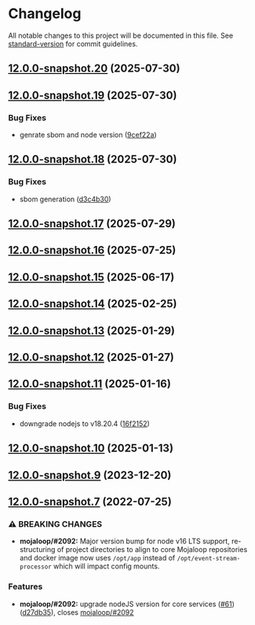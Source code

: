 # Changelog

All notable changes to this project will be documented in this file. See [standard-version](https://github.com/conventional-changelog/standard-version) for commit guidelines.

## [12.0.0-snapshot.20](https://github.com/mojaloop/event-stream-processor/compare/v12.0.0-snapshot.19...v12.0.0-snapshot.20) (2025-07-30)

## [12.0.0-snapshot.19](https://github.com/mojaloop/event-stream-processor/compare/v12.0.0-snapshot.18...v12.0.0-snapshot.19) (2025-07-30)


### Bug Fixes

* genrate sbom and node version ([9cef22a](https://github.com/mojaloop/event-stream-processor/commit/9cef22a29c0aaa0ffd9fc909addaa63bb55ce0b7))

## [12.0.0-snapshot.18](https://github.com/mojaloop/event-stream-processor/compare/v12.0.0-snapshot.17...v12.0.0-snapshot.18) (2025-07-30)


### Bug Fixes

* sbom generation ([d3c4b30](https://github.com/mojaloop/event-stream-processor/commit/d3c4b3069477d461568d925bca9b3db605bef971))

## [12.0.0-snapshot.17](https://github.com/mojaloop/event-stream-processor/compare/v12.0.0-snapshot.16...v12.0.0-snapshot.17) (2025-07-29)

## [12.0.0-snapshot.16](https://github.com/mojaloop/event-stream-processor/compare/v12.0.0-snapshot.15...v12.0.0-snapshot.16) (2025-07-25)

## [12.0.0-snapshot.15](https://github.com/mojaloop/event-stream-processor/compare/v12.0.0-snapshot.14...v12.0.0-snapshot.15) (2025-06-17)

## [12.0.0-snapshot.14](https://github.com/mojaloop/event-stream-processor/compare/v12.0.0-snapshot.13...v12.0.0-snapshot.14) (2025-02-25)

## [12.0.0-snapshot.13](https://github.com/mojaloop/event-stream-processor/compare/v12.0.0-snapshot.12...v12.0.0-snapshot.13) (2025-01-29)

## [12.0.0-snapshot.12](https://github.com/mojaloop/event-stream-processor/compare/v12.0.0-snapshot.11...v12.0.0-snapshot.12) (2025-01-27)

## [12.0.0-snapshot.11](https://github.com/mojaloop/event-stream-processor/compare/v12.0.0-snapshot.10...v12.0.0-snapshot.11) (2025-01-16)


### Bug Fixes

* downgrade nodejs to v18.20.4 ([16f2152](https://github.com/mojaloop/event-stream-processor/commit/16f2152136f7486aa797d4e93adb778d2aec5aaa))

## [12.0.0-snapshot.10](https://github.com/mojaloop/event-stream-processor/compare/v12.0.0-snapshot.9...v12.0.0-snapshot.10) (2025-01-13)

## [12.0.0-snapshot.9](https://github.com/mojaloop/event-stream-processor/compare/v12.0.0-snapshot.8...v12.0.0-snapshot.9) (2023-12-20)

## [12.0.0-snapshot.7](https://github.com/mojaloop/event-stream-processor/compare/v12.0.0-snapshot.6...v12.0.0-snapshot.7) (2022-07-25)


### ⚠ BREAKING CHANGES

* **mojaloop/#2092:** Major version bump for node v16 LTS support, re-structuring of project directories to align to core Mojaloop repositories and docker image now uses `/opt/app` instead of `/opt/event-stream-processor` which will impact config mounts.

### Features

* **mojaloop/#2092:** upgrade nodeJS version for core services ([#61](https://github.com/mojaloop/event-stream-processor/issues/61)) ([d27db35](https://github.com/mojaloop/event-stream-processor/commit/d27db3501b415ca54d89e8389808dd11b9ca3ab3)), closes [mojaloop/#2092](https://github.com/mojaloop/project/issues/2092)
